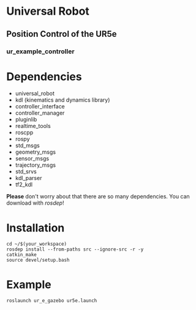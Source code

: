 # Universal Robot
## Position Control of the UR5e

### ur_example_controller
# Dependencies
- universal_robot
- kdl (kinematics and dynamics library)
- controller_interface
- controller_manager
- pluginlib
- realtime_tools
- roscpp
- rospy
- std_msgs
- geometry_msgs
- sensor_msgs
- trajectory_msgs
- std_srvs
- kdl_parser
- tf2_kdl

**Please** don't worry about that there are so many dependencies.
You can download with *rosdep*!

# Installation
```
cd ~/$(your_workspace)
rosdep install --from-paths src --ignore-src -r -y
catkin_make
source devel/setup.bash
```

# Example
```
roslaunch ur_e_gazebo ur5e.launch 
```